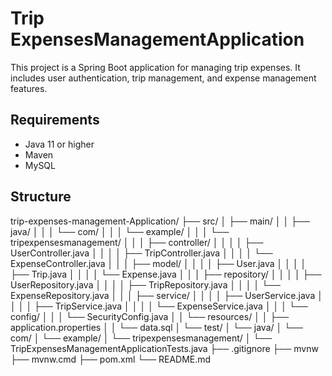 # Trip ExpensesManagementApplication

This project is a Spring Boot application for managing trip expenses. It includes user authentication, trip management, and expense management features.

## Requirements

- Java 11 or higher
- Maven
- MySQL
## Structure 
trip-expenses-management-Application/
├── src/
│   ├── main/
│   │   ├── java/
│   │   │   └── com/
│   │   │       └── example/
│   │   │           └── tripexpensesmanagement/
│   │   │               ├── controller/
│   │   │               │   ├── UserController.java
│   │   │               │   ├── TripController.java
│   │   │               │   └── ExpenseController.java
│   │   │               ├── model/
│   │   │               │   ├── User.java
│   │   │               │   ├── Trip.java
│   │   │               │   └── Expense.java
│   │   │               ├── repository/
│   │   │               │   ├── UserRepository.java
│   │   │               │   ├── TripRepository.java
│   │   │               │   └── ExpenseRepository.java
│   │   │               ├── service/
│   │   │               │   ├── UserService.java
│   │   │               │   ├── TripService.java
│   │   │               │   └── ExpenseService.java
│   │   │               └── config/
│   │   │                   └── SecurityConfig.java
│   │   └── resources/
│   │       ├── application.properties
│   │       └── data.sql
│   └── test/
│       └── java/
│           └── com/
│               └── example/
│                   └── tripexpensesmanagement/
│                       └── TripExpensesManagementApplicationTests.java
├── .gitignore
├── mvnw
├── mvnw.cmd
├── pom.xml
└── README.md

